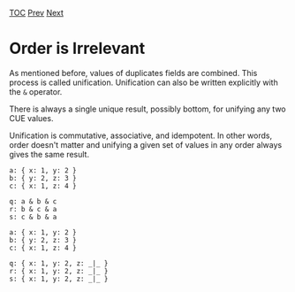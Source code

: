 [TOC](Readme.md) [Prev](types.md) [Next](disjunctions.md)

# Order is Irrelevant

As mentioned before, values of duplicates fields are combined.
This process is called unification.
Unification can also be written explicitly with the `&` operator.

There is always a single unique result, possibly bottom,
for unifying any two CUE values.

Unification is commutative, associative, and idempotent.
In other words, order doesn't matter and unifying a given set of values
in any order always gives the same result.

<!-- CUE editor -->
```
a: { x: 1, y: 2 }
b: { y: 2, z: 3 }
c: { x: 1, z: 4 }

q: a & b & c
r: b & c & a
s: c & b & a
```

<!-- result -->
```
a: { x: 1, y: 2 }
b: { y: 2, z: 3 }
c: { x: 1, z: 4 }

q: { x: 1, y: 2, z: _|_ }
r: { x: 1, y: 2, z: _|_ }
s: { x: 1, y: 2, z: _|_ }
```